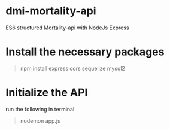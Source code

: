 # dmi-mortality-api
ES6 structured Mortality-api with NodeJs Express

# Install the necessary packages
>npm install express cors sequelize mysql2

# Initialize the API
run the following in terminal
>nodemon app.js


